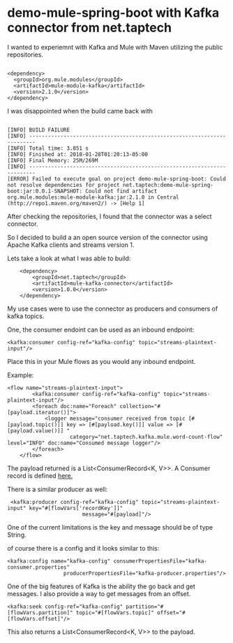 # demo-mule-spring-boot with Kafka connector from net.taptech

I wanted to experiemnt with Kafka and Mule with Maven utilizing the public repositories.
```

<dependency>
  <groupId>org.mule.modules</groupId>
  <artifactId>mule-module-kafka</artifactId>
  <version>2.1.0</version>
</dependency>
```

I was disappointed when the build came back with 

```

[INFO] BUILD FAILURE
[INFO] ------------------------------------------------------------------------
[INFO] Total time: 3.851 s
[INFO] Finished at: 2018-01-28T01:20:13-05:00
[INFO] Final Memory: 25M/269M
[INFO] ------------------------------------------------------------------------
[ERROR] Failed to execute goal on project demo-mule-spring-boot: Could not resolve dependencies for project net.taptech:demo-mule-spring-boot:jar:0.0.1-SNAPSHOT: Could not find artifact org.mule.modules:mule-module-kafka:jar:2.1.0 in Central (http://repo1.maven.org/maven2/) -> [Help 1]

```

After checking the repositories, I found that the connector was a select connector.

So I decided to build a an open source version of the connector using Apache Kafka clients and streams version 1.

Lets take a look at what I was able to build:

		<dependency>
			<groupId>net.taptech</groupId>
			<artifactId>mule-kafka-connector</artifactId>
			<version>1.0.0</version>
		</dependency>
		
My use cases were to use the connector as producers and consumers of kafka topics.

One, the consumer endoint can be used as an inbound endpoint:

```
<kafka:consumer config-ref="kafka-config" topic="streams-plaintext-input"/>
```

Place this in your Mule flows as you would any inbound endpoint.

Example:
```
<flow name="streams-plaintext-input">
        <kafka:consumer config-ref="kafka-config" topic="streams-plaintext-input"/>
        <foreach doc:name="Foreach" collection="#[payload.iterator()]">
            <logger message="consumer received from topic [#[payload.topic()]] key => [#[payload.key()]] value => [#[payload.value()]] "
                    category="net.taptech.kafka.mule.word-count-flow" level="INFO" doc:name="Consumed message logger"/>
        </foreach>
    </flow>
```

The payload returned is a List<ConsumerRecord<K, V>>. A Consumer record is defined [here.](https://kafka.apache.org/10/javadoc/org/apache/kafka/clients/consumer/ConsumerRecord.html) 

There is a similar producer as well:

```
 <kafka:producer config-ref="kafka-config" topic="streams-plaintext-input" key="#[flowVars['recordKey']]"
                        message="#[payload]"/>
```

One of the current limitations is the key and message should be of type String. 

of course there is a config and it looks similar to this:
```
<kafka:config name="kafka-config" consumerPropertiesFile="kafka-consumer.properties"
                  producerPropertiesFile="kafka-producer.properties"/>
```

One of the big features of Kafka is the ability the go back and get messages. I also provide a way to get messages from
an offset.  

```
<kafka:seek config-ref="kafka-config" partition="#[flowVars.partition]" topic="#[flowVars.topic]" offset="#[flowVars.offset]"/>
```

This also returns a List<ConsumerRecord<K, V>> to the payload.


